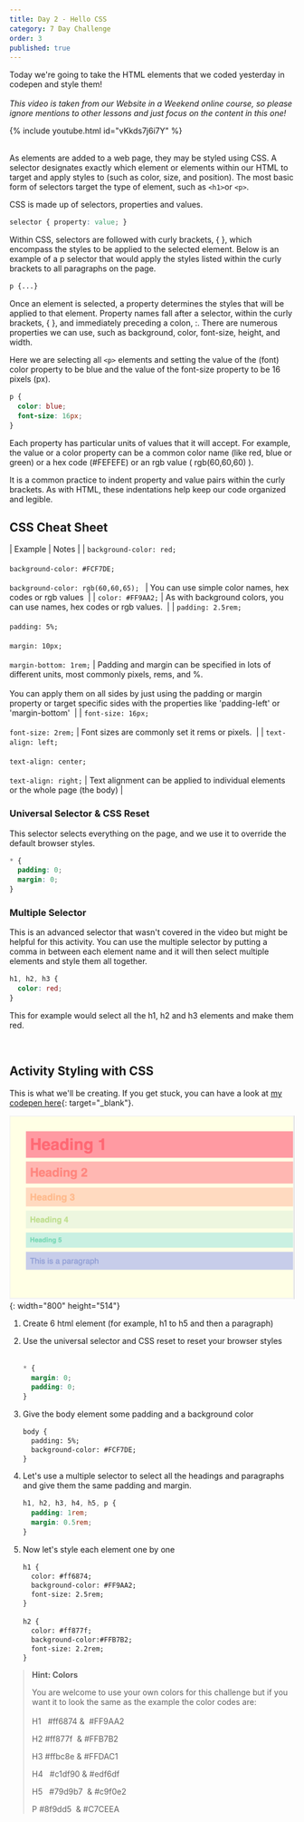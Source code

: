 ```yaml
---
title: Day 2 - Hello CSS
category: 7 Day Challenge
order: 3
published: true
---
```


Today we're going to take the HTML elements that we coded yesterday in codepen and style them\!&nbsp;<br><br>*This video is taken from our Website in a Weekend online course, so please ignore mentions to other lessons and just focus on the content in this one\!&nbsp;*

{% include youtube.html id="vKkds7j6i7Y" %}<br>&nbsp;

As elements are added to a web page, they may be styled using CSS. A selector designates exactly which element or elements within our HTML to target and apply styles to (such as color, size, and position). The most basic form of selectors target the type of element, such as&nbsp;`<h1>`or&nbsp;`<p>`.

CSS is made up of selectors, properties and values.

~~~css
selector { property: value; }
~~~

Within CSS, selectors are followed with curly brackets, \{ \}, which encompass the styles to be applied to the selected element. Below is an example of a p selector that would apply the styles listed within the curly brackets to all paragraphs on the page.

~~~css
p {...}
~~~

Once an element is selected, a property determines the styles that will be applied to that element. Property names fall after a selector, within the curly brackets, \{ \}, and immediately preceding a colon, :. There are numerous properties we can use, such as background, color, font-size, height, and width.

Here we are selecting all&nbsp;`<p>`&nbsp;elements and setting the value of the (font) color property to be blue and the value of the font-size property to be 16 pixels (px).

~~~css
p {
  color: blue;
  font-size: 16px;
}
~~~

Each property has particular units of values that it will accept. For example, the value or a color property can be a common color name (like red, blue or green) or a hex code (\#FEFEFE) or an rgb value ( rgb(60,60,60) ).

It is a common practice to indent property and value pairs within the curly brackets. As with HTML, these indentations help keep our code organized and legible.

## CSS Cheat Sheet

| Example | Notes |
| `background-color: red; `<br><br>`background-color: #FCF7DE; `<br><br>`background-color: rgb(60,60,65); ` | You can use simple color names, hex codes or rgb values&nbsp; |
| `color: #FF9AA2;` | As with background colors, you can use names, hex codes or rgb values.&nbsp; |
| `padding: 2.5rem;`<br><br>`padding: 5%;`<br><br>`margin: 10px;`<br><br>`margin-bottom: 1rem;` | Padding and margin can be specified in lots of different units, most commonly pixels, rems, and %.&nbsp;<br><br>You can apply them on all sides by just using the padding or margin property or target specific sides with the properties like 'padding-left' or 'margin-bottom'&nbsp; |
| `font-size: 16px;`<br><br>`font-size: 2rem;` | Font sizes are commonly set it rems or pixels.&nbsp; |
| `text-align: left;`<br><br>`text-align: center;`<br><br>`text-align: right;` | Text alignment can be applied to individual elements or the whole page (the body) |

### Universal Selector & CSS Reset

This selector selects everything on the page, and we use it to override the default browser styles.&nbsp;

~~~css
* {
  padding: 0;
  margin: 0;
}
~~~

### Multiple Selector&nbsp;

This is an advanced selector that wasn't covered in the video but might be helpful for this activity. You can use the multiple selector by putting a comma in between each element name and it will then select multiple elements and style them all together.&nbsp;

~~~css
h1, h2, h3 {
  color: red;
}
~~~

This for example would select all the h1, h2 and h3 elements and make them red.&nbsp;

&nbsp;

## Activity Styling with CSS

This is what we'll be creating. If you get stuck, you can have a look at [my codepen here](https://codepen.io/instituteofcode/pen/gJOdgL?editors=1100){: target="_blank"}.&nbsp;

![](/uploads/screen-shot-2020-01-11-at-8-56-43-am.png){: width="800" height="514"}

1. Create 6 html element (for example, h1 to h5 and then a paragraph)
2. Use the universal selector and CSS reset to reset your browser styles&nbsp;<br>&nbsp;

   ~~~css
   * {
     margin: 0;
     padding: 0;
   }
   ~~~
3. Give the body element some padding and a background color

   ~~~
   body {
     padding: 5%;
     background-color: #FCF7DE;
   }
   ~~~
4. Let's use a multiple selector to select all the headings and paragraphs and give them the same padding and margin.

   ~~~css
   h1, h2, h3, h4, h5, p {
     padding: 1rem;
     margin: 0.5rem;
   }
   ~~~
5. Now let's style each element one by one

   ~~~
   h1 {
     color: #ff6874;
     background-color: #FF9AA2;
     font-size: 2.5rem;
   }

   ​​​​​​​h2 {
     color: #ff877f;
     background-color:#FFB7B2;
     font-size: 2.2rem;
   }
   ~~~

> **Hint: Colors**
>
>
> You are welcome to use your own colors for this challenge but if you want it to look the same as the example the color codes are:<br><br>H1 &nbsp; \#ff6874 & &nbsp;\#FF9AA2
>
>
> H2 \#ff877f &nbsp;& \#FFB7B2
>
>
> H3 \#ffbc8e & \#FFDAC1
>
>
> H4 &nbsp; \#c1df90 & \#edf6df&nbsp;
>
>
> H5 &nbsp; \#79d9b7 &nbsp;& \#c9f0e2
>
>
> P \#8f9dd5 &nbsp;& \#C7CEEA

&nbsp;

&nbsp;

&nbsp;